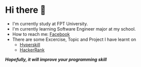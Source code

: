# Hi there 👋

  - I'm currently study at FPT University.
  - I'm currently learning Software Engineer major at my school.
  - How to reach me: [Facebook](https://www.facebook.com/wh1t3bl3/)
  - There are some Excercise, Topic and Project I have learnt on 
      - [Hyperskill](https://hyperskill.org)
      - [HackerRank](https://www.hackerrank.com)
  
  ***Hopefully, it will improve your programming skill***
